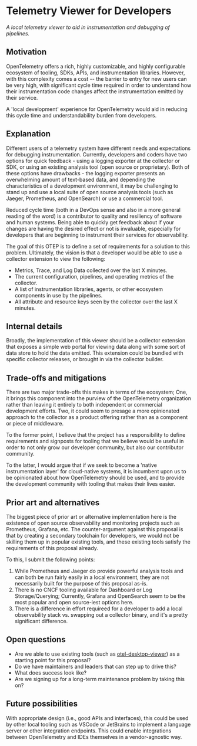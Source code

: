 # Telemetry Viewer for Developers

_A local telemetry viewer to aid in instrumentation and debugging of pipelines._

## Motivation

OpenTelemetry offers a rich, highly customizable, and highly configurable
ecosystem of tooling, SDKs, APIs, and instrumentation libraries. However, with
this complexity comes a cost -- the barrier to entry for new users can be very
high, with significant cycle time required in order to understand how their
instrumentation code changes affect the instrumentation emitted by their
service.

A 'local development' experience for OpenTelemetry would aid in reducing this
cycle time and understandability burden from developers.

## Explanation

Different users of a telemetry system have different needs and expectations for
debugging instrumentation. Currently, developers and coders have two options for
quick feedback - using a logging exporter at the collector or SDK, or using an
existing analysis tool (open source or proprietary). Both of these options have
drawbacks - the logging exporter presents an overwhelming amount of text-based
data, and depending the characteristics of a development environment, it may be
challenging to stand up and use a local suite of open source analysis tools
(such as Jaeger, Prometheus, and OpenSearch) or use a commercial tool.

Reduced cycle time (both in a DevOps sense and also in a more general reading of
the word) is a contributor to quality and resiliency of software and human
systems. Being able to quickly get feedback about if your changes are having the
desired effect or not is invaluable, especially for developers that are
beginning to instrument their services for observability.

The goal of this OTEP is to define a set of requirements for a solution to this
problem. Ultimately, the vision is that a developer would be able to use a
collector extension to view the following:

- Metrics, Trace, and Log Data collected over the last X minutes.
- The current configuration, pipelines, and operating metrics of the collector.
- A list of instrumentation libraries, agents, or other ecosystem components in
  use by the pipelines.
- All attribute and resource keys seen by the collector over the last X minutes.

## Internal details

Broadly, the implementation of this viewer should be a collector extension that
exposes a simple web portal for viewing data along with some sort of data store
to hold the data emitted. This extension could be bundled with specific
collector releases, or brought in via the collector builder.

## Trade-offs and mitigations

There are two major trade-offs this makes in terms of the ecosystem; One, it
brings this component into the purview of the OpenTelemetry organization rather
than leaving it entirely to both independent or commercial development efforts.
Two, it could seem to presage a more opinionated approach to the collector as a
product offering rather than as a component or piece of middleware.

To the former point, I believe that the project has a responsibility to define
requirements and signposts for tooling that we believe would be useful in order
to not only grow our developer community, but also our contributor community.

To the latter, I would argue that if we seek to become a 'native instrumentation
layer' for cloud-native systems, it is incumbent upon us to be opinionated about
how OpenTelemetry should be used, and to provide the development community with
tooling that makes their lives easier.

## Prior art and alternatives

The biggest piece of prior art or alternative implementation here is the
existence of open source observability and monitoring projects such as
Prometheus, Grafana, etc. The counter-argument against this proposal is that by
creating a secondary toolchain for developers, we would not be skilling them up
in popular existing tools, and these existing tools satisfy the requirements of
this proposal already.

To this, I submit the following points:

1. While Prometheus and Jaeger do provide powerful analysis tools and can both
   be run fairly easily in a local environment, they are not necessarily built
   for the purpose of this proposal as-is.
2. There is no CNCF tooling available for Dashboard or Log Storage/Querying;
   Currently, Grafana and OpenSearch seem to be the most popular and open
   source-iest options here.
3. There is a difference in effort requireed for a developer to add a local
   observability stack vs. swapping out a collector binary, and it's a pretty
   significant difference.

## Open questions

- Are we able to use existing tools (such as
  [otel-desktop-viewer](https://github.com/open-telemetry/community/issues/1515))
  as a starting point for this proposal?
- Do we have maintainers and leaders that can step up to drive this?
- What does success look like?
- Are we signing up for a long-term maintenance problem by taking this on?

## Future possibilities

With appropriate design (i.e., good APIs and interfaces), this could be used by
other local tooling such as VSCode or JetBrains to implement a language server
or other integration endpoints. This could enable integrations between
OpenTelemetry and IDEs themselves in a vendor-agnostic way.
